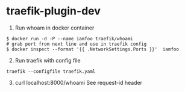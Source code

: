 # traefik-plugin-dev

1. Run whoam in docker container

```console
$ docker run -d -P --name iamfoo traefik/whoami
# grab port from next line and use in traefik config
$ docker inspect --format '{{ .NetworkSettings.Ports }}'  iamfoo
```

2. Run traefik with config file

```console
traefik --configfile traefik.yaml
```

3. curl localhost:8000/whoami
   See request-id header

